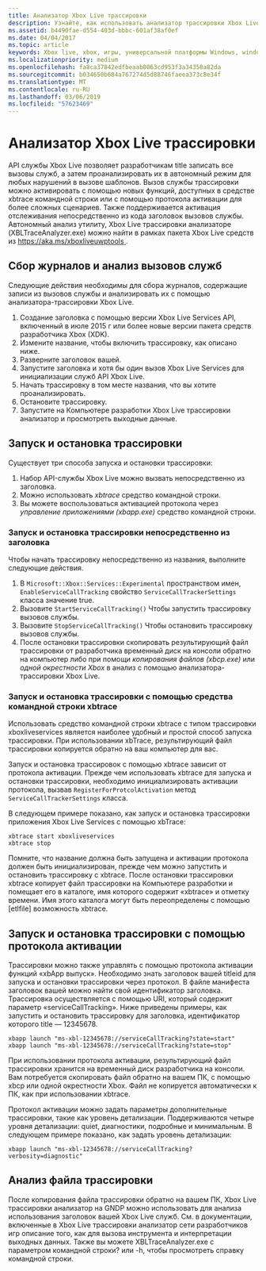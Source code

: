 ```yaml
---
title: Анализатор Xbox Live трассировки
description: Узнайте, как использовать анализатор трассировки Xbox Live для просмотра вызовов службы, сделанных название.
ms.assetid: b4490fae-d554-403d-bbbc-601af38af0ef
ms.date: 04/04/2017
ms.topic: article
keywords: Xbox live, xbox, игры, универсальной платформы Windows, windows 10 для настольных ПК, xbox, один, вызовы служб, тестирование, анализатор
ms.localizationpriority: medium
ms.openlocfilehash: fa8ca37842edfbeaab0063cd953f3a34358a82da
ms.sourcegitcommit: b034650b684a767274d5d88746faeea373c8e34f
ms.translationtype: MT
ms.contentlocale: ru-RU
ms.lasthandoff: 03/06/2019
ms.locfileid: "57623469"
---
```

# <a name="xbox-live-trace-analyzer"></a>Анализатор Xbox Live трассировки

API службы Xbox Live позволяет разработчикам title записать все вызовы служб, а затем проанализировать их в автономный режим для любых нарушений в вызове шаблонов. Вызов службы трассировки можно активировать с помощью новых функций, доступных в средстве xbtrace командной строки или с помощью протокола активации для более сложных сценариев. Также поддерживается активация отслеживания непосредственно из кода заголовок вызовов службы. Автономный анализ утилиту, Xbox Live трассировки анализаторе (XBLTraceAnalyzer.exe) можно найти в рамках пакета Xbox Live средств из [ https://aka.ms/xboxliveuwptools ](https://aka.ms/xboxliveuwptools).


## <a name="gather-logs-and-analyze-the-service-calls"></a>Сбор журналов и анализ вызовов служб

Следующие действия необходимы для сбора журналов, содержащие записи из вызовов службы и анализировать их с помощью анализатора-трассировки Xbox Live.

1.  Создание заголовка с помощью версии Xbox Live Services API, включенный в июле 2015 г или более новые версии пакета средств разработчика Xbox (XDK).
2.  Измените название, чтобы включить трассировку, как описано ниже.
3.  Разверните заголовок вашей.
4.  Запустите заголовка и хотя бы один вызов Xbox Live Services для инициализации служб API Xbox Live.
5.  Начать трассировку в том месте названия, что вы хотите проанализировать.
6.  Остановите трассировку.
7.  Запустите на Компьютере разработки Xbox Live трассировки анализатор и просмотреть выходные данные.

## <a name="starting-and-stopping-tracing"></a>Запуск и остановка трассировки

Существует три способа запуска и остановки трассировки:

1.  Набор API-службы Xbox Live можно вызвать непосредственно из заголовка.
2.  Можно использовать *xbtrace* средство командной строки.
3.  Вы можете воспользоваться активацией протокола через *управление приложениями (xbapp.exe)* средство командной строки.


### <a name="starting-and-stopping-tracing-directly-from-your-title"></a>Запуск и остановка трассировки непосредственно из заголовка

Чтобы начать трассировку непосредственно из названия, выполните следующие действия.

1.  В `Microsoft::Xbox::Services::Experimental` пространством имен, `EnableServiceCallTracking` свойство `ServiceCallTrackerSettings` класса значение true.
2.  Вызовите `StartServiceCallTracking()` Чтобы запустить трассировку вызовов службы.
3.  Вызовите `StopServiceCallTracking()` Чтобы остановить трассировку вызовов службы.
4.  После остановки трассировки скопировать результирующий файл трассировки от разработчика временный диск на консоли обратно на компьютер либо при помощи *копирования файлов (xbcp.exe)* или *одной окрестности Xbox* в анализ с помощью анализатора-трассировки Xbox Live.

### <a name="starting-and-stopping-tracing-by-using-the-xbtrace-command-line-tool"></a>Запуск и остановка трассировки с помощью средства командной строки xbtrace

Использовать средство командной строки xbtrace с типом трассировки xboxliveservices является наиболее удобный и простой способ запуска трассировки. При использовании xbTrace, результирующий файл трассировки копируется обратно на ваш компьютер для вас.

Запуск и остановка трассировок с помощью xbtrace зависит от протокола активации. Прежде чем использовать xbtrace для запуска и остановки трассировки, необходимо инициализировать активации протокола, вызвав `RegisterForProtcolActivation` метод `ServiceCallTrackerSettings` класса.

В следующем примере показано, как запуск и остановка трассировки приложения Xbox Live Services с помощью xbTrace:

    xbtrace start xboxliveservices
    xbtrace stop


Помните, что название должна быть запущена и активации протокола должен быть инициализирован, прежде чем можно запустить и остановить трассировку с xbtrace. После остановки трассировки xbtrace копирует файл трассировки на Компьютере разработки и помещает его в каталоге, имя которого содержит «xbtrace» и отметку времени. Имя этого каталога могут быть переопределены с помощью \[etlfile\] возможность xbtrace.

<a name="starting-and-stopping-tracing-by-using-protocol-activation"></a>Запуск и остановка трассировки с помощью протокола активации
----------------------------------------------------------
Трассировки можно также управлять с помощью протокола активации функций «xbApp выпуск». Необходимо знать заголовок вашей titleid для запуска и остановки трассировки через протокол. В файле манифеста заголовок вашей можно найти свой идентификатор заголовка. Трассировка осуществляется с помощью URI, который содержит параметр «serviceCallTracking». Ниже приведены примеры, как запустить и остановить трассировку для заголовка, идентификатор которого title — 12345678.

    xbapp launch "ms-xbl-12345678://serviceCallTracking?state=start"
    xbapp launch "ms-xbl-12345678://serviceCallTracking?state=stop"

При использовании протокола активации, результирующий файл трассировки хранится на временный диск разработчика на консоли. Вам потребуется скопировать файл обратно на вашем ПК, с помощью xbcp или одной окрестности Xbox. Файл не копируется автоматически к ПК, как при использовании xbtrace.

Протокол активации можно задать параметры дополнительные трассировки, такие как уровень детализации. Поддерживаются четыре уровня детализации: quiet, диагностики, подробные и минимальным. В следующем примере показано, как задать уровень детализации:

    xbapp launch "ms-xbl-12345678://serviceCallTracking?verbosity=diagnostic"

## <a name="analyze-the-trace-file"></a>Анализ файла трассировки

После копирования файла трассировки обратно на вашем ПК, Xbox Live трассировки анализатор на GNDP можно использовать для анализа использования заголовок вашей Xbox Live служб. См. в документации, включенные в Xbox Live трассировки анализатор сети разработчиков игр описание того, как для вызова инструмента и интерпретации выходных данных. Также вы можете XBLTraceAnalyzer.exe с параметром командной строки? или -h, чтобы просмотреть справку командной строки.
